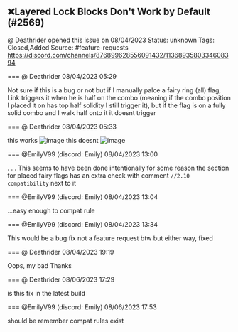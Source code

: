 ## ❌Layered Lock Blocks Don't Work by Default (#2569)
@ Deathrider opened this issue on 08/04/2023
Status: unknown
Tags: Closed,Added
Source: #feature-requests https://discord.com/channels/876899628556091432/1136893580334608394


=== @ Deathrider 08/04/2023 05:29

Not sure if this is a bug or not but if I manually palce a fairy ring (all) flag, Link triggers it when he is half on the combo (meaning if the combo position I placed it on has top half solidity I still trigger it), but if the flag is on a fully solid combo and I walk half onto it it doesnt trigger

=== @ Deathrider 08/04/2023 05:33

this works
![image](https://cdn.discordapp.com/attachments/1136893580334608394/1136894609126068234/image.png?ex=65eaa31d&is=65d82e1d&hm=aa01dcf3d2ac97b55a215fec8d9edb9a84bbf93d2c237f2d4ddd996e8ead4612&)
this doesnt
![image](https://cdn.discordapp.com/attachments/1136893580334608394/1136894628721860689/image.png?ex=65eaa321&is=65d82e21&hm=b561fdbec18936b53a9f8b83007dfd249a17d884d223f5d2f14ddfcd95fcb22b&)

=== @EmilyV99 (discord: Emily) 08/04/2023 13:00

. . .
This seems to have been done intentionally for some reason
the section for placed fairy flags
has an extra check
with comment `//2.10 compatibility` next to it

=== @EmilyV99 (discord: Emily) 08/04/2023 13:04

...easy enough to compat rule

=== @EmilyV99 (discord: Emily) 08/04/2023 13:34

This would be a bug fix not a feature request btw
but either way, fixed

=== @ Deathrider 08/04/2023 19:19

Oops, my bad
Thanks

=== @ Deathrider 08/06/2023 17:29

is this fix in the latest build

=== @EmilyV99 (discord: Emily) 08/06/2023 17:53

should be
remember compat rules exist
